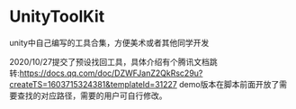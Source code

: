 # UnityToolKit
unity中自己编写的工具合集，方便美术或者其他同学开发

2020/10/27提交了预设找回工具，具体介绍有个腾讯文档跳转:https://docs.qq.com/doc/DZWFJanZ2QkRsc29u?createTS=1603715324381&templateId=31227
demo版本在脚本前面开放了需要查找的对应路径，需要的用户可自行修改。
